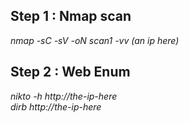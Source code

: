 ## Step 1 : Nmap scan

_nmap -sC -sV -oN scan1 -vv (an ip here)_

## Step 2 : Web Enum

_nikto -h http://the-ip-here_  
_dirb http://the-ip-here_  


